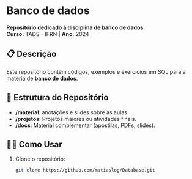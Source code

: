 # Banco de dados

**Repositório dedicado à disciplina de banco de dados**  
**Curso:** TADS - IFRN | **Ano:** 2024  

## 📋 Descrição  
Este repositório contém códigos, exemplos e exercícios em SQL para a materia de **banco de dados**.

## 📂 Estrutura do Repositório  
- **/material**: anotações e slides sobre as aulas
- **/projetos**: Projetos maiores ou atividades finais.  
- **/docs**: Material complementar (apostilas, PDFs, slides).  

## 🧑‍🎓 Como Usar  
1. Clone o repositório:  
   ```bash
   git clone https://github.com/matiaslog/Database.git
